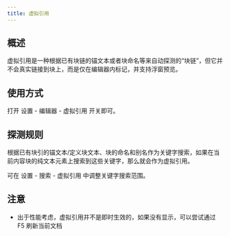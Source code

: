 ```yaml
---
title: 虚拟引用
---
```

## 概述

虚拟引用是一种根据已有块链的锚文本或者块命名等来自动探测的“块链”，但它并不会真实链接到块上，而是仅在编辑器内标记，并支持浮窗预览。

## 使用方式

打开 设置 - 编辑器 - 虚拟引用 开关即可。

## 探测规则

根据已有块引的锚文本/定义块文本、块的命名和别名作为关键字搜索，如果在当前内容块的纯文本元素上搜索到这些关键字，那么就会作为虚拟引用。

可在 设置 - 搜索 - 虚拟引用 中调整关键字搜索范围。

## 注意

* 出于性能考虑，虚拟引用并不是即时生效的，如果没有显示，可以尝试通过 F5 刷新当前文档
